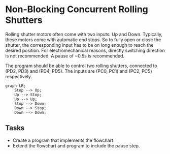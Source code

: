 # Non-Blocking Concurrent Rolling Shutters

Rolling shutter motors often come with two inputs: Up and Down.
Typically, these motors come with automatic end stops. So to fully open or close the shutter, the corresponding input has to be on long enough to reach the desired position. For electromechanical reasons, directly switching direction is not recommended. A pause of ~0.5s is recommended.

The program should be able to control two rolling shutters, connected to (PD2, PD3) and (PD4, PD5). The inputs are (PC0, PC1) and (PC2, PC5) respectively.

```mermaid
graph LR;
    Stop --> Up;
    Up --> Stop;
    Up --> Up;
    Stop --> Down;
    Down --> Stop;
    Down --> Down;
```

## Tasks

* Create a program that implements the flowchart.
* Extend the flowchart and program to include the pause step.
